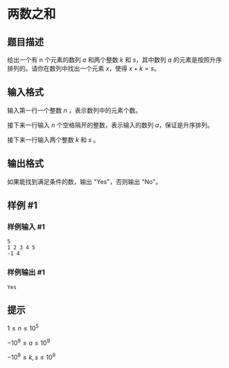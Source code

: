 # 两数之和

## 题目描述

给出一个有 n 个元素的数列 $a$ 和两个整数 $k$ 和 $s$，其中数列 $a$ 的元素是按照升序排列的。请你在数列中找出一个元素 $x$，使得 $x+k=s$。

## 输入格式

输入第一行一个整数 $n$ ，表示数列中的元素个数。

接下来一行输入 $n$ 个空格隔开的整数，表示输入的数列 $a$，保证是升序排列。

接下来一行输入两个整数 $k$ 和 $s$ 。

## 输出格式

如果能找到满足条件的数，输出 "Yes"，否则输出 "No"。

## 样例 #1

### 样例输入 #1

```
5
1 2 3 4 5
-1 4
```

### 样例输出 #1

```
Yes
```

## 提示

$1 \le n \le 10^5$

$-10^9 \le a \le 10^9$

$-10^9 \le k,s \le 10^9$